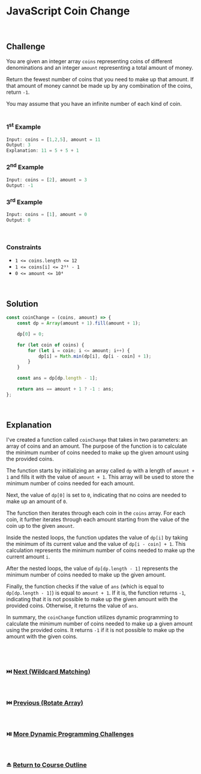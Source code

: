 # JavaScript Coin Change
<br/>

## Challenge
You are given an integer array `coins` representing coins of different denominations and an integer `amount` representing a total amount of money.

Return the fewest number of coins that you need to make up that amount. If that amount of money cannot be made up by any combination of the coins, return `-1`.

You may assume that you have an infinite number of each kind of coin.
<br/>
<br/>

### 1<sup>st</sup> Example

```JavaScript
Input: coins = [1,2,5], amount = 11
Output: 3
Explanation: 11 = 5 + 5 + 1
```

### 2<sup>nd</sup> Example

```JavaScript
Input: coins = [2], amount = 3
Output: -1
```

### 3<sup>rd</sup> Example

```JavaScript
Input: coins = [1], amount = 0
Output: 0
```

<br/>

### Constraints

- `1 <= coins.length <= 12`
- `1 <= coins[i] <= 2³¹ - 1`
- `0 <= amount <= 10⁴`

<br/>

## Solution

```JavaScript
const coinChange = (coins, amount) => {
    const dp = Array(amount + 1).fill(amount + 1);

    dp[0] = 0;

    for (let coin of coins) {
        for (let i = coin; i <= amount; i++) {
            dp[i] = Math.min(dp[i], dp[i - coin] + 1);
        }
    }

    const ans = dp[dp.length - 1];

    return ans == amount + 1 ? -1 : ans;
};
```

<br/>

## Explanation

I've created a function called `coinChange` that takes in two parameters: an array of coins and an amount. The purpose of the function is to calculate the minimum number of coins needed to make up the given amount using the provided coins.
<br/>

The function starts by initializing an array called `dp` with a length of `amount + 1` and fills it with the value of `amount + 1`. This array will be used to store the minimum number of coins needed for each amount.
<br/>

Next, the value of `dp[0]` is set to `0`, indicating that no coins are needed to make up an amount of `0`.
<br/>

The function then iterates through each coin in the `coins` array. For each coin, it further iterates through each amount starting from the value of the coin up to the given `amount`.
<br/>

Inside the nested loops, the function updates the value of `dp[i]` by taking the minimum of its current value and the value of `dp[i - coin] + 1`. This calculation represents the minimum number of coins needed to make up the current amount `i`.
<br/>

After the nested loops, the value of `dp[dp.length - 1]` represents the minimum number of coins needed to make up the given amount.
<br/>

Finally, the function checks if the value of `ans` (which is equal to `dp[dp.length - 1]`) is equal to `amount + 1`. If it is, the function returns `-1`, indicating that it is not possible to make up the given amount with the provided coins. Otherwise, it returns the value of `ans`.
<br/>

In summary, the `coinChange` function utilizes dynamic programming to calculate the minimum number of coins needed to make up a given amount using the provided coins. It returns `-1` if it is not possible to make up the amount with the given coins.
<br/>
<br/>
<br/>
<br/>

### :next_track_button: [Next (Wildcard Matching)][Next]
<br/>

### :previous_track_button: [Previous (Rotate Array)][Previous]
<br/>

### :play_or_pause_button: [More Dynamic Programming Challenges][More]
<br/>

### :eject_button: [Return to Course Outline][Return]
<br/>

[Next]: https://github.com/Superklok/JavaScriptDynamicProgramming/blob/main/JavaScriptWildcardMatching.md
[Previous]: https://github.com/Superklok/JavaScriptQueues/blob/main/JavaScriptRotateArray.md
[More]: https://github.com/Superklok/JavaScriptDynamicProgramming
[Return]: https://github.com/Superklok/LearnJavaScript